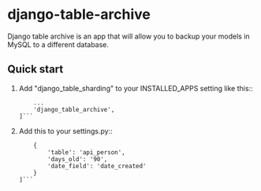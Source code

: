 # django-table-archive

Django table archive is an app that will allow you to backup your models in MySQL to a different database.

Quick start
-----------

1. Add "django_table_sharding" to your INSTALLED_APPS setting like this::

    ```INSTALLED_APPS = [
        ...
        'django_table_archive',
    ]```

2. Add this to your settings.py::

	```ARCHIVE_TABLES = [
	    {
	        'table': 'api_person',
	        'days_old': '90',
	        'date_field': 'date_created'
	    }
	]```


